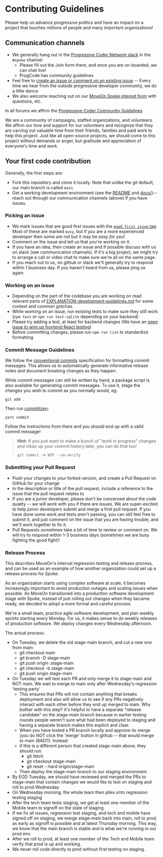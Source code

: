 # Contributing Guidelines

Please help us advance progressive politics and have an impact on a project that touches millions of people and
many important organizations!

## Communication channels

* We generally hang out in the [Progressive Coder Network slack](https://www.progcode.org/) in the `#spoke` channel
  * Please fill out the Join form there, and once you are on-boarded, we can chat live!
  * ProgCode has community guidelines
* Feel free to [create an issue or comment on an existing issue](https://github.com/MoveOnOrg/Spoke/issues) -- Every time we hear from the outside progressive developer community, we do a little dance.
* We also welcome reaching out on our [MoveOn Spoke interest form](https://act.moveon.org/survey/spoke-project/) with questions, etc.

In all forums we affirm the [Progressive Coder Community Guidelines](https://docs.google.com/document/d/1coMHvuGf6x6Qn_73SEhOXi_QaoRBM__3Zj6_5TyrmWs/edit#heading=h.ab96v3qhdgk9)

We are a community of campaigns, staffed organizations, and
volunteers. We affirm our love and support for our volunteers and
recognize that they are carving out valuable time from their friends,
families and paid work to help this project. Just like all open-source
projects, we should come to this project without demands or anger, but
gratitude and appreciation of everyone's time and work.

## Your first code contribution

Generally, the first steps are:

* Fork this repository and clone it locally. Note that unlike the git default, our main branch is called `main`.
* Get a working development environment (see the [README](https://github.com/MoveOnOrg/Spoke/#spoke) and [docs/](https://github.com/MoveOnOrg/Spoke/tree/main/docs))-- reach out through our communication channels (above) if you have issues.

### Picking an issue

* We mark issues that are good first issues with the [`good first issue` tag](https://github.com/MoveOnOrg/Spoke/issues?q=is%3Aissue+is%3Aopen+label%3A%22good+first+issue%22). Most of these are marked `easy`, but if you are a more experienced developer then some are not but it may be *easy for you*!
* Comment on the issue and tell us that you're working on it.
* If you have an idea, then create an issue and if possible discuss with us on slack (see communication channels). If it's a big project, we might try to arrange a call or video chat to make sure we're all on the same page.
* If you reach out to us, on github or slack we'll generally try to respond within 1 business day.  If you haven't heard from us, please ping us again.

### Working on an issue

* Depending on the part of the codebase you are working on read relevant parts of [EXPLANATION-development-guidelines.md](./docs/EXPLANATION-development-guidelines.md) for some context and common gotchas.
* While working on an issue, run existing tests to make sure they still work (`npm test` or `npm run test-sqlite` depending on your backend)
* Please try adding a test, at least for backend changes (We have an [open issue to wire up frontend React testing](https://github.com/MoveOnOrg/Spoke/issues/292))
* Before committing changes, please run `npm run lint` to standardize formatting

### Commit Message Guidelines

We follow the [conventional commits](https://www.conventionalcommits.org) specification for formatting commit messages. This allows us to automatically generate informative release notes and document breaking changes as they happen.

While commit messages can still be written by hand, a package script is also available for generating commit messages. To use it, stage the changes you wish to commit as you normally would, eg:

```cli
git add .
```

Then run [commitizen](https://github.com/commitizen/cz-cli):

```cli
yarn commit
```

Follow the instructions from there and you should end up with a valid commit message!

> **Hint**: If you just want to make a bunch of "work in progress" changes and clean up your commit history later, you can do that too!
>
> ```cli
> git commit -m WIP --no-verify
> ```

### Submitting your Pull Request

* Push your changes to your forked version, and create a Pull Request on GitHub for your change
* In the description or title of the pull request, include a reference to the issue that the pull request relates to
* If you are a junior developer, please don't be concerned about the code quality -- we will work with you if there are issues. We are super-excited to help junior developers submit and merge a first pull request.  If you have done some work and tests aren't passing, you can still feel free to submit it, and just comment on the issue that you are having trouble, and we'll work together to fix it.
* Pull Requests sometimes take a bit of time to review or comment on. We will try to respond within 1-3 business days (sometimes we are busy fighting the good fight!)

### Release Process

This describes MoveOn's internal regression testing and release process, and can be used as an example of how another organization could set up a release process for Spoke.

As an organization starts using complex software at scale, it becomes increasingly important to avoid production outages and scaling issues when possible. As MoveOn transitioned into a production software development stage with Spoke, instead of just rolling out changes when they became ready, we decided to adopt a more formal and careful process.

We're a small team, practice agile software development, and plan weekly sprints starting every Monday. For us, it makes sense to do weekly releases of production software. We deploy changes every Wednesday afternoon.

The actual process:
* On Tuesday, we delete the old stage-main branch, and cut a new one from main: 
  * git checkout main
  * git branch -D stage-main
  * git push origin :stage-main
  * git checkout -b stage-main
  * git push origin stage-main
* On Tuesday we will test each PR and only merge it to stage-main and NOT main. We wait to merge to main only after Wednesday's regression 'testing party'
  * This ensures that PRs will not contain anything that breaks deployment and also will allow us to see if any PRs negatively interact with each other before they end up merged to main.  Why bother with this step? it's helpful to have a separate "release candidate" on the stage-main branch because in earlier testing rounds people weren't sure what had been deployed to staging and having a separate branch makes this explicit and clear.
  * When you have tested a PR branch locally and approve its merge (you do NOT click the 'merge' button in github -- that would merge to main (BAD!)). Instead:
  * if this is a different person that created stage-main above, they should run:
    * git fetch
    * git checkout stage-main
    * git reset --hard origin/stage-main
  * Then deploy the stage-main branch to our staging environment
* By EOD Tuesday, we should have reviewed and merged the PRs to stage-main that contain changes we would like to test on staging and roll to prod Wednesday.
* On Wednesday morning, the whole team then piles onto regression testing staging
* After the tech team tests staging, we get at least one member of the Mobile team to signoff on the state of staging.
* If we fix all issues, regression test staging, and tech and mobile have signed off on staging, we merge stage-main back into main, roll to prod, as early as signoff is possible and at latest Thursday morning. This way, we know that the main branch is stable and is what we're running in our prod env.
* After we roll to prod, at least one member of the Tech and Mobile team verify that prod is up and working.
* We never roll code directly to prod without first testing on staging.
